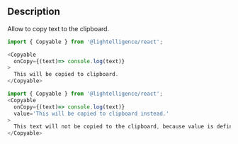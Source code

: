 ## Description

Allow to copy text to the clipboard.

```js
import { Copyable } from '@lightelligence/react';

<Copyable
  onCopy={(text)=> console.log(text)}
>
  This will be copied to clipboard.
</Copyable>
```

```js
import { Copyable } from '@lightelligence/react';
<Copyable
  onCopy={(text)=> console.log(text)}
  value='This will be copied to clipboard instead.'
>
  This text will not be copied to the clipboard, because value is defined differently.
</Copyable>
```
